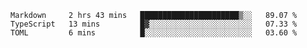 <!--START_SECTION:waka-->

```text
Markdown     2 hrs 43 mins   ██████████████████████▒░░   89.07 %
TypeScript   13 mins         █▓░░░░░░░░░░░░░░░░░░░░░░░   07.33 %
TOML         6 mins          █░░░░░░░░░░░░░░░░░░░░░░░░   03.60 %
```

<!--END_SECTION:waka-->
